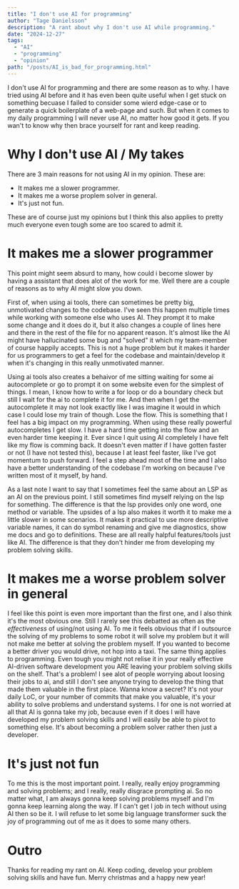 ```yaml
---
title: "I don't use AI for programming"
author: "Tage Danielsson"
description: "A rant about why I don't use AI while programming."
date: "2024-12-27"
tags:
  - "AI"
  - "programming"
  - "opinion"
path: "/posts/AI_is_bad_for_programming.html"
---
```


I don't use AI for programming and there are some reason as to why. I have tried using AI before and it has even been quite useful when I get stuck on something becuase I failed to consider some wierd edge-case or to generate a quick boilerplate of a web-page and such. But when it comes to my daily programming I will never use AI, no matter how good it gets. If you wan't to know why then brace yourself for rant and keep reading.


# Why I don't use AI / My takes

There are 3 main reasons for not using AI in my opinion. 
These are:

 - It makes me a slower programmer.
 - It makes me a worse proplem solver in general.
 - It's just not fun.

These are of course just my opinions but I think this also applies to pretty much everyone even tough some are too scared to admit it.

# It makes me a slower programmer
This point might seem absurd to many, how could i become slower by having a assistant that does alot of the work for me. Well there are a couple of reasons as to why AI might slow you down. 

First of, when using ai tools, there can sometimes be pretty big, unmotivated changes to the codebase. I've seen this happen multiple times while working with someone else who uses AI. They prompt it to make some change and it does do it, but it also changes a couple of lines here and there in the rest of the file for no apparent reason. It's almost like the AI might have hallucinated some bug and "solved" it which my team-member of course happily accepts. This is not a huge problem but it makes it harder for us programmers to get a feel for the codebase and maintain/develop it when it's changing in this really unmotivated manner.  

Using ai tools also creates a behaivor of me sitting waiting for some ai autocomplete or go to prompt it on some website even for the simplest of things. I mean, I know how to write a for loop or do a boundary check but still I wait for the ai to complete it for me. And then when I get the autocomplete it may not look exactly like I was imagine it would in which case I could lose my train of though. Lose the flow. This is something that I feel has a big impact on my programming. When using these really powerful autocompletes I get slow. I have a hard time getting into the flow and an even harder time keeping it. Ever since I quit using AI completely I have felt like my flow is comming back. It doesn't even matter if I have gotten faster or not (I have not tested this), because I at least feel faster, like I've got momentum to push forward. I feel a step ahead most of the time and I also have a better understanding of the codebase I'm working on because I've written most of it myself, by hand.

As a last note I want to say that I sometimes feel the same about an LSP as an AI on the previous point. I still sometimes find myself relying on the lsp for something. The difference is that the lsp provides only one word, one method or variable. The upsides of a lsp also makes it worth it to make me a little slower in some scenarios. It makes it practical to use more descriptive variable names, it can do symbol renaming and give me diagnostics, show me docs and go to definitions. These are all really halpful features/tools just like AI. The difference is that they don't hinder me from developing my problem solving skills.

# It makes me a worse problem solver in general
I feel like this point is even more important than the first one, and I also think it's the most obvious one. Still I rarely see this debatted as often as the *effectiveness* of using/not using AI.
To me it feels obvious that if I outsource the solving of my problems to some robot it will solve my problem but it will not make me better at solving the problem myself. If you wanted to become a better driver you would drive, not hop into a taxi. The same thing applies to programming. Even tough you might not relise it in your really effective AI-driven software development you ARE leaving your problem solving skills on the shelf. That's a problem! I see alot of people worrying about loosing their jobs to ai, and still I don't see anyone trying to develop the thing that made them valuable in the first place. Wanna know a secret? It's not your daily LoC, or your number of commits that make you valuable, it's your ability to solve problems and understand systems. I for one is not worried at all that AI is gonna take my job, because even if it does I will have developed my problem solving skills and I will easily be able to pivot to something else. It's about becoming a problem solver rather then just a developer.

# It's just not fun
To me this is the most important point. I really, really enjoy programming and solving problems; and I really, really disgrace prompting ai. So no matter what, I am always gonna keep solving problems myself and I'm gonna keep learning along the way. If I can't get I job in tech without using AI then so be it. I will refuse to let some big language transformer suck the joy of programming out of me as it does to some many others.


# Outro
Thanks for reading my rant on AI.
Keep coding, develop your problem solving skills and have fun.
Merry christmas and a happy new year!
